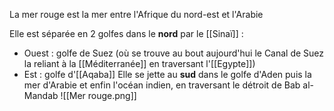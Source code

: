La mer rouge est la mer entre l'Afrique du nord-est et l'Arabie

Elle est séparée en 2 golfes dans le **nord** par le [[Sinaï]] :
- Ouest : golfe de Suez (où se trouve au bout aujourd'hui le Canal de Suez la reliant à la [[Méditerranée]] en traversant l'[[Egypte]])
- Est : golfe d'[[Aqaba]]
Elle se jette au **sud** dans le golfe d'Aden puis la mer d'Arabie et enfin l'océan indien, en traversant le détroit de Bab al-Mandab
![[Mer rouge.png]]
